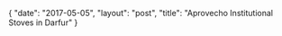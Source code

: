 {
   "date": "2017-05-05",
   "layout": "post",
   "title": "Aprovecho Institutional Stoves in Darfur"
}

